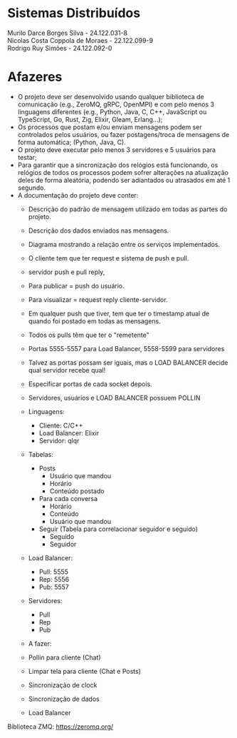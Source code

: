 # Sistemas Distribuídos
Murilo Darce Borges Silva - 24.122.031-8  
Nicolas Costa Coppola de Moraes - 22.122.099-9  
Rodrigo Ruy Simões - 24.122.092-0  

# Afazeres
* O projeto deve ser desenvolvido usando qualquer biblioteca de comunicação (e.g., ZeroMQ, gRPC, OpenMPI) e com pelo menos 3 linguagens diferentes (e.g., Python, Java, C, C++, JavaScript ou TypeScript, Go, Rust, Zig, Elixir, Gleam, Erlang...);
* Os processos que postam e/ou enviam mensagens podem ser controlados pelos usuários, ou fazer postagens/troca de mensagens de forma automática; (Python, Java, C).
* O projeto deve executar pelo menos 3 servidores e 5 usuários para testar;
* Para garantir que a sincronização dos relógios está funcionando, os relógios de todos os processos podem sofrer alterações na atualização deles de forma aleatória, podendo ser adiantados ou atrasados em até 1 segundo.
* A documentação do projeto deve conter:
  * Descrição do padrão de mensagem utilizado em todas as partes do projeto.
  * Descrição dos dados enviados nas mensagens.
  * Diagrama mostrando a relação entre os serviços implementados.
 
  * O cliente tem que ter request e sistema de push e pull.
  * servidor push e pull reply,
 
  * Para publicar = push do usuário.
  * Para visualizar = request reply cliente-servidor.
  * Em qualquer push que tiver, tem que ter o timestamp atual de quando foi postado em todas as mensagens.
  * Todos os pulls têm que ter o "remetente"
  * Portas 5555-5557 para Load Balancer, 5558-5599 para servidores
  * Talvez as portas possam ser iguais, mas o LOAD BALANCER decide qual servidor recebe qual!
  * Especificar portas de cada socket depois.
  * Servidores, usuários e LOAD BALANCER possuem POLLIN
  
  * Linguagens:
    * Cliente: C/C++
    * Load Balancer: Elixir
    * Servidor: qlqr

  * Tabelas:
    * Posts
      * Usuário que mandou
      * Horário 
      * Conteúdo postado
    * Para cada conversa
      * Horário 
      * Conteúdo
      * Usuário que mandou
    * Seguir (Tabela para correlacionar seguidor e seguido)
      * Seguido
      * Seguidor

  * Load Balancer:
    * Pull: 5555
    * Rep: 5556
    * Pub: 5557

  * Servidores:
    * Pull
    * Rep
    * Pub
    
  * A fazer:
   * Pollin para cliente (Chat)
   * Limpar tela para cliente (Chat e Posts)
   * Sincronização de clock
   * Sincronização de dados
   * Load Balancer
 
Biblioteca ZMQ: https://zeromq.org/
